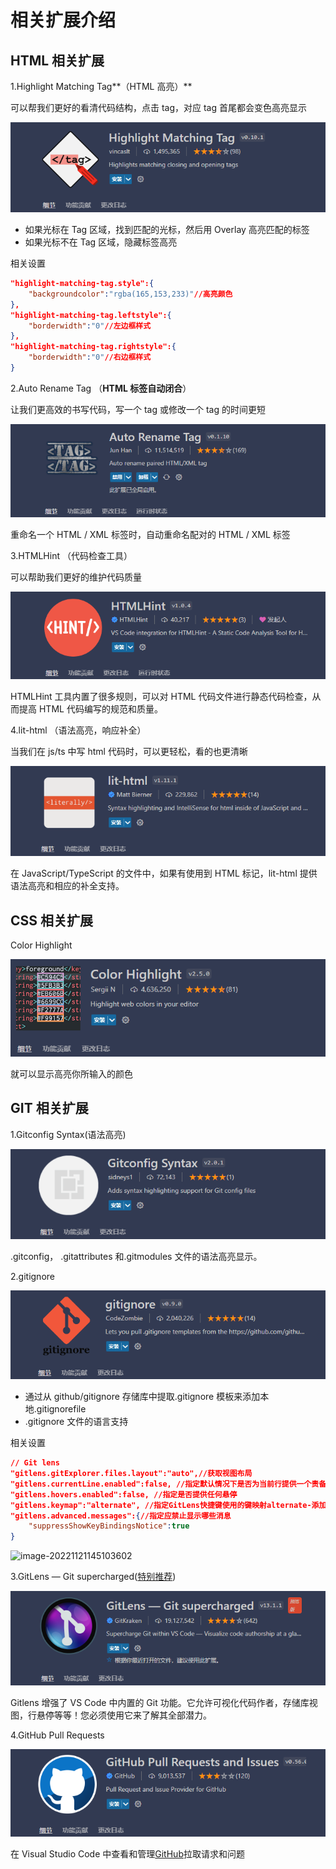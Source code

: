 # 相关扩展介绍

## HTML 相关扩展

1.Highlight Matching Tag**（HTML 高亮）**

可以帮我们更好的看清代码结构，点击 tag，对应 tag 首尾都会变色高亮显示

![kuozhan1](/images/kuozhan1.png)

- 如果光标在 Tag 区域，找到匹配的光标，然后用 Overlay 高亮匹配的标签
- 如果光标不在 Tag 区域，隐藏标签高亮

相关设置

```json
"highlight-matching-tag.style":{
	"backgroundcolor":"rgba(165,153,233)"//高亮颜色
},
"highlight-matching-tag.leftstyle":{
	"borderwidth":"0"//左边框样式
},
"highlight-matching-tag.rightstyle":{
	"borderwidth":"0"//右边框样式
}
```

2.Auto Rename Tag （**HTML 标签自动闭合**）

让我们更高效的书写代码，写一个 tag 或修改一个 tag 的时间更短

![kuozhan2](/images/kuozhan2.png)

重命名一个 HTML / XML 标签时，自动重命名配对的 HTML / XML 标签

3.HTMLHint （代码检查工具）

可以帮助我们更好的维护代码质量

![kuozhan3](/images/kuozhan3.png)

HTMLHint 工具内置了很多规则，可以对 HTML 代码文件进行静态代码检查，从而提高 HTML 代码编写的规范和质量。

4.lit-html （语法高亮，响应补全）

当我们在 js/ts 中写 html 代码时，可以更轻松，看的也更清晰

![kuozhan4](/images/kuozhan4.png)

在 JavaScript/TypeScript 的文件中，如果有使用到 HTML 标记，lit-html 提供语法高亮和相应的补全支持。

## CSS 相关扩展

Color Highlight

![kuozhan5](/images/kuozhan5.png)

就可以显示高亮你所输入的颜色

## GIT 相关扩展

1.Gitconfig Syntax(语法高亮)

![kuozhan6](/images/kuozhan6.png)

.gitconfig， .gitattributes 和.gitmodules 文件的语法高亮显示。

2.gitignore

![kuozhan7](/images/kuozhan7.png)

- 通过从 github/gitignore 存储库中提取.gitignore 模板来添加本地.gitignorefile
- .gitignore 文件的语言支持

相关设置

```json
// Git lens
"gitlens.gitExplorer.files.layout":"auto",//获取视图布局
"gitlens.currentLine.enabled":false, //指定默认情况下是否为当前行提供一个责备注释。
"gitlens.hovers.enabled":false, //指定是否提供任何悬停
"gitlens.keymap":"alternate", //指定GitLens快捷键使用的键映射alternate-添加以Alt（⌥在macOS上）chorded-添加以Ctrl+Shift+G（⌥⌘G在macOS上）none开头的快捷键集合
"gitlens.advanced.messages":{//指定应禁止显示哪些消息
    "suppressShowKeyBindingsNotice":true
}
```

![image-20221121145103602](https://gyh.life/2022/11/21/e1a6aa8b106f6.png)

3.GitLens — Git supercharged(<u>特别推荐</u>)

![kuozhan8](/images/kuozhan8.png)

Gitlens 增强了 VS Code 中内置的 Git 功能。它允许可视化代码作者，存储库视图，行悬停等等！您必须使用它来了解其全部潜力。

4.GitHub Pull Requests

![kuozhan9](/images/kuozhan9.png)

在 Visual Studio Code 中查看和管理[GitHub](https://so.csdn.net/so/search?q=GitHub&spm=1001.2101.3001.7020)拉取请求和问题
